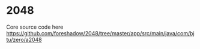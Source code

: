 # 2048

Core source code here  
https://github.com/foreshadow/2048/tree/master/app/src/main/java/com/bjtu/zero/a2048
